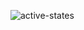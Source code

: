 ![active-states](https://github.com/badface1804/Tip-calculator-app/assets/113530553/f93f5c1c-abdf-43b9-a629-4919e9857151)
